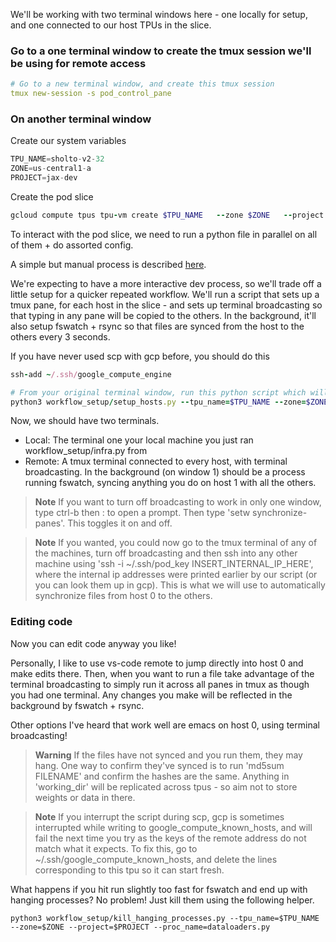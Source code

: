 We'll be working with two terminal windows here - one locally for setup, and one connected to our host TPUs in the slice.

### Go to a one terminal window to create the tmux session we'll be using for remote access
```yaml
# Go to a new terminal window, and create this tmux session
tmux new-session -s pod_control_pane
```

### On another terminal window

Create our system variables

```javascript
TPU_NAME=sholto-v2-32
ZONE=us-central1-a
PROJECT=jax-dev
```

Create the pod slice
```ruby
gcloud compute tpus tpu-vm create $TPU_NAME   --zone $ZONE   --project $PROJECT --accelerator-type v2-32   --version tpu-vm-base
```

To interact with the pod slice, we need to run a python file in parallel on all of them + do assorted config. 

A simple but manual process is described [here](https://cloud.google.com/tpu/docs/jax-pods). 

We're expecting to have a more interactive dev process, so we'll trade off a little setup for a quicker repeated workflow. We'll run a script that sets up a tmux pane, for each host in the slice - and sets up terminal broadcasting so that typing in any pane will be copied to the others. In the background, it'll also setup fswatch + rsync so that files are synced from the host to the others every 3 seconds.

If you have never used scp with gcp before, you should do this

```ruby
ssh-add ~/.ssh/google_compute_engine
```

```ruby
# From your original terminal window, run this python script which will connect to the tmux session, create a window for every host in the TPU slice, setup terminal broadcasting. 
python3 workflow_setup/setup_hosts.py --tpu_name=$TPU_NAME --zone=$ZONE --project=$PROJECT
```
 
Now, we should have two terminals. 
- Local: The terminal one your local machine you just ran workflow_setup/infra.py from
- Remote: A tmux terminal connected to every host, with terminal broadcasting. In the background (on window 1) should be a process running fswatch, syncing anything you do on host 1 with all the others.

> **Note**
> If you want to turn off broadcasting to work in only one window, type ctrl-b then : to open a prompt. Then type 'setw synchronize-panes'. This toggles it on and off. 

> **Note**
> If you wanted, you could now go to the tmux terminal of any of the machines, turn off broadcasting and then ssh into any other machine using 'ssh -i ~/.ssh/pod_key INSERT_INTERNAL_IP_HERE', where the internal ip addresses were printed earlier by our script (or you can look them up in gcp). This is what we will use to automatically synchronize files from host 0 to the others.

### Editing code

Now you can edit code anyway you like!

Personally, I like to use vs-code remote to jump directly into host 0 and make edits there. Then, when you want to run a file take advantage of the terminal broadcasting to simply run it across all panes in tmux as though you had one terminal. Any changes you make will be reflected in the background by fswatch + rsync.

Other options I've heard that work well are emacs on host 0, using terminal broadcasting!

> **Warning**
> If the files have not synced and you run them, they may hang. One way to confirm they've synced is to run 'md5sum FILENAME' and confirm the hashes are the same. 
> Anything in 'working_dir' will be replicated across tpus - so aim not to store weights or data in there. 

> **Note**
> If you interrupt the script during scp, gcp is sometimes interrupted while writing to google_compute_known_hosts, and will fail the next time you try as the keys of the remote address do not match what it expects. To fix this, go to ~/.ssh/google_compute_known_hosts, and delete the lines corresponding to this tpu so it can start fresh.


What happens if you hit run slightly too fast for fswatch and end up with hanging processes? No problem! Just kill them using the following helper.
```
python3 workflow_setup/kill_hanging_processes.py --tpu_name=$TPU_NAME --zone=$ZONE --project=$PROJECT --proc_name=dataloaders.py
```